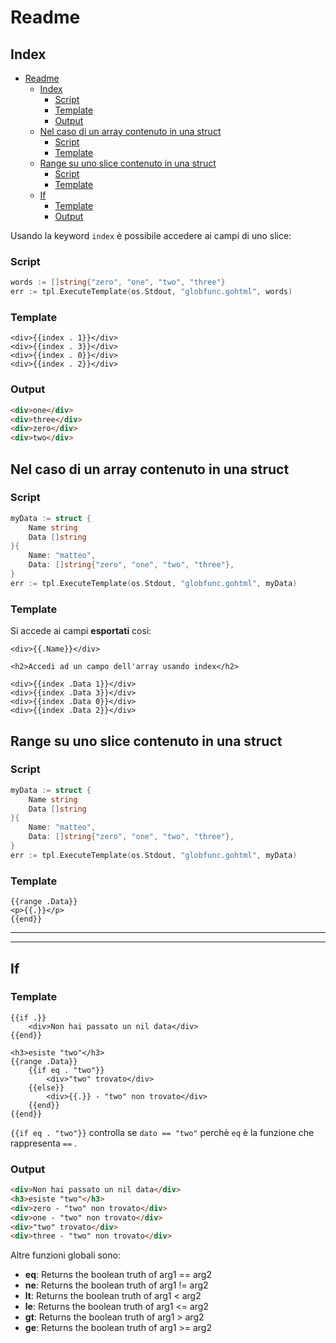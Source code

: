 
# Readme

## Index

- [Readme](#Readme)
  - [Index](#Index)
    - [Script](#Script)
    - [Template](#Template)
    - [Output](#Output)
  - [Nel caso di un array contenuto in una struct](#Nel-caso-di-un-array-contenuto-in-una-struct)
    - [Script](#Script-1)
    - [Template](#Template-1)
  - [Range su uno slice contenuto in una struct](#Range-su-uno-slice-contenuto-in-una-struct)
    - [Script](#Script-2)
    - [Template](#Template-2)
  - [If](#If)
    - [Template](#Template-3)
    - [Output](#Output-1)

Usando la keyword `index` è possibile accedere ai campi di uno slice:

### Script

```Go
words := []string{"zero", "one", "two", "three"}
err := tpl.ExecuteTemplate(os.Stdout, "globfunc.gohtml", words)
```

### Template

```Gohtml
<div>{{index . 1}}</div>
<div>{{index . 3}}</div>
<div>{{index . 0}}</div>
<div>{{index . 2}}</div>
```

### Output

```html
<div>one</div>
<div>three</div>
<div>zero</div>
<div>two</div>
```

## Nel caso di un array contenuto in una struct

### Script

```Go
myData := struct {
    Name string
    Data []string
}{
    Name: "matteo",
    Data: []string{"zero", "one", "two", "three"},
}
err := tpl.ExecuteTemplate(os.Stdout, "globfunc.gohtml", myData)
```

### Template

Si accede ai campi **esportati** così:

```gohtml
<div>{{.Name}}</div>

<h2>Accedi ad un campo dell'array usando index</h2>

<div>{{index .Data 1}}</div>
<div>{{index .Data 3}}</div>
<div>{{index .Data 0}}</div>
<div>{{index .Data 2}}</div>
```

## Range su uno slice contenuto in una struct

### Script

```Go
myData := struct {
    Name string
    Data []string
}{
    Name: "matteo",
    Data: []string{"zero", "one", "two", "three"},
}
err := tpl.ExecuteTemplate(os.Stdout, "globfunc.gohtml", myData)
```

### Template

```Gohtml
{{range .Data}}
<p>{{.}}</p>
{{end}}
```
---

---

## If

### Template

```Gohtml
{{if .}}
    <div>Non hai passato un nil data</div>
{{end}}

<h3>esiste "two"</h3>
{{range .Data}}
    {{if eq . "two"}}
        <div>"two" trovato</div>
    {{else}}
        <div>{{.}} - "two" non trovato</div>
    {{end}}
{{end}}
```

`{{if eq . "two"}}` controlla se `dato == "two"`
perchè `eq` è la funzione che rappresenta `==` .

### Output

```html
<div>Non hai passato un nil data</div>
<h3>esiste "two"</h3>
<div>zero - "two" non trovato</div>
<div>one - "two" non trovato</div>
<div>"two" trovato</div>
<div>three - "two" non trovato</div>
```

Altre funzioni globali sono:

- **eq**: Returns the boolean truth of arg1 == arg2
- **ne**: Returns the boolean truth of arg1 != arg2
- **lt**: Returns the boolean truth of arg1 < arg2
- **le**: Returns the boolean truth of arg1 <= arg2
- **gt**: Returns the boolean truth of arg1 > arg2
- **ge**: Returns the boolean truth of arg1 >= arg2
